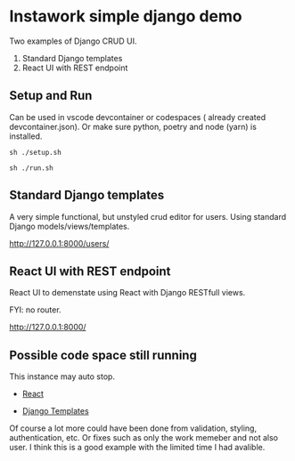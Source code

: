 # Instawork simple django demo

Two examples of Django CRUD UI. 

1. Standard Django templates
2. React UI with REST endpoint


## Setup and Run

Can be used in vscode devcontainer or codespaces ( already created devcontainer.json). Or make sure python, poetry and node (yarn) is installed.

    sh ./setup.sh

    sh ./run.sh

## Standard Django templates

A very simple functional, but unstyled crud editor for users. Using standard Django models/views/templates. 

http://127.0.0.1:8000/users/

## React UI with REST endpoint

React UI to demenstate using React with Django RESTfull views. 

FYI: no router.

http://127.0.0.1:8000/


## Possible code space still running

This instance may auto stop.

-  [React](https://supreme-potato-vp6vp75xqjh6wpq-8000.app.github.dev/)

-  [Django Templates](https://supreme-potato-vp6vp75xqjh6wpq-8000.app.github.dev/users/)


Of course a lot more could have been done from validation, styling, authentication, etc. Or fixes such as only the work memeber and not also user. I think this is a good example with the limited time I had avalible. 
